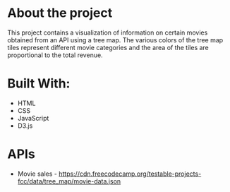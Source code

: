 # About the project

This project contains a visualization of information on certain movies obtained from an API using a tree map. The various colors of the tree map tiles represent different movie categories and the area of the tiles are
proportional to the total revenue.

# Built With:
- HTML
- CSS
- JavaScript
- D3.js

# APIs
-  Movie sales - https://cdn.freecodecamp.org/testable-projects-fcc/data/tree_map/movie-data.json
